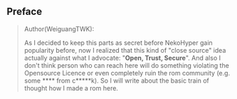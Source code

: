 ## Preface
> Author(WeiguangTWK):
> 
> As I decided to keep this parts as secret before NekoHyper gain popularity before, now I realized that this kind of "close source" idea actually against what I advocate: "**Open, Trust, Secure**". And also I don't think person who can reach here will do something violating the Opensource Licence or even completely ruin the rom community  (e.g. some **** from c*****k). So I will write about the basic train of thought how I made a rom here.
